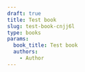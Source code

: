 ```yaml
---
draft: true
title: Test book
slug: test-book-cnjj6l
type: books
params:
  book_title: Test book
  authors:
    - Author
---
```

